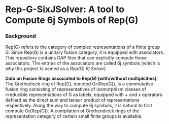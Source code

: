 # Rep-G-SixJSolver: A tool to Compute 6j Symbols of Rep(G)
### Background
Rep(G) refers to the category of complex representations of a finite group G. Since Rep(G) is a unitary fusion category, it is equipped with associators. This repository contains GAP files that can explicitly compute these associators. The entries of the associators are called 6j symbols (which is why this project is named as a _Rep(G) 6j Solver_)

**Data on Fusion Rings associated to Rep(G) (with/without multiplcities)**: The Grothedieck ring of Rep(G), denoted Gr(Rep(G)), is a commutative fusion ring consisting of representatives of isomorphism classes of irreducible representations of G as labels, equipped with + and x operators defined as the direct sum and tensor product of representations respectively. Along the way to compute 6j symbols, it is natural to first compute Gr(Rep(G)). A compilation of Grothendieck rings of the representation category of certain small finite groups is available.


